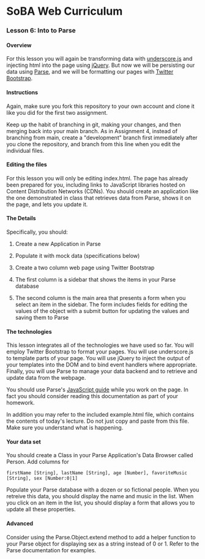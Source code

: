# SoBA Web Curriculum

### Lesson 6: Into to Parse


#### Overview

For this lesson you will again be transforming data with [underscore.js](http://underscorejs.org) and injecting html into the page using [jQuery](http://jquery.com). But now we will be persisting our data using [Parse](http://parse.com), and we will be formatting our pages with [Twitter Bootstrap](http://getbootstrap.com/).

#### Instructions

Again, make sure you fork this repository to your own account and clone it like you did for the first two assignment.

Keep up the habit of branching in git, making your changes, and then merging back into your main branch. As in Assignment 4, instead of branching from main, create a "development" branch first immediately after you clone the repository, and branch from this line when you edit the individual files.

#### Editing the files

For this lesson you will only be editing index.html. The page has already been prepared for you, including links to JavaScript libraries hosted on Content Distribution Networks (CDNs). You should create an application like the one demonstrated in class that retrieves data from Parse, shows it on the page, and lets you update it.

#### The Details

Specifically, you should:

1. Create a new Application in Parse
 
2. Populate it with mock data (specifications below)

3. Create a two column web page using Twitter Bootstrap

4. The first column is a sidebar that shows the items in your Parse database

5. The second column is the main area that presents a form when you select an item in the sidebar. The form includes fields for editing the values of the object with a submit button for updating the values and saving them to Parse

#### The technologies

This lesson integrates all of the technologies we have used so far. You will employ Twitter Bootstrap to format your pages. You will use underscore.js to template parts of your page. You will use jQuery to inject the output of your templates into the DOM and to bind event handlers where appropriate. Finally, you will use Parse to manage your data backend and to retrieve and update data from the webpage.

You should use Parse's [JavaScript guide](https://parse.com/docs/js_guide) while you work on the page. In fact you should consider reading this documentation as part of your homework.

In addition you may refer to the included example.html file, which contains the contents of today's lecture. Do not just copy and paste from this file. Make sure you understand what is happening.

#### Your data set

You should create a Class in your Parse Application's Data Browser called Person. Add columns for

	firstName [String], lastName [String], age [Number], favoriteMusic [String], sex [Number:0|1]
	
Populate your Parse database with a dozen or so fictional people. When you retreive this data, you should display the name and music in the list. When you click on an item in the list, you should display a form that allows you to update all these properties.

#### Advanced

Consider using the Parse.Object.extend method to add a helper function to your Parse object for displaying sex as a string instead of 0 or 1. Refer to the Parse documentation for examples.